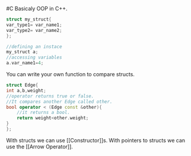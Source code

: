 #C
Basicaly OOP in C++.

```C++
struct my_struct{
var_type1= var_name1;
var_type2= var_name2;
};

//defining an instace
my_struct a;
//accessing variables
a.var_name1=4;
```

You can write your own function to compare structs.
```C++
struct Edge{
int a,b,weight;
//operator returns true or false. 
//It compares another Edge called other.
bool operator < (Edge const &other){
	//it returns a bool.
	return weight<other.weight;
}
};
```

With structs we can use [[Constructor]]s.
With pointers to structs we can use the [[Arrow Operator]].